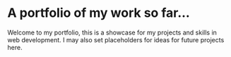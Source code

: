 # A portfolio of my work so far...
Welcome to my portfolio, this is a showcase for my projects and skills in web development.
I may also set placeholders for ideas for future projects here.
